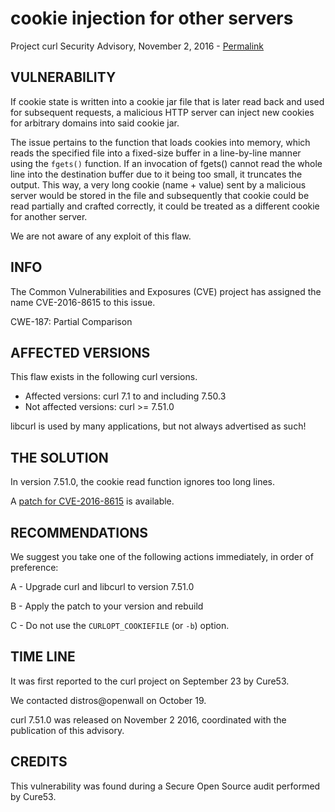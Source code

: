 cookie injection for other servers
==================================

Project curl Security Advisory, November 2, 2016 -
[Permalink](https://www.curl.se/docs/CVE-2016-8615.html)

VULNERABILITY
-------------

If cookie state is written into a cookie jar file that is later read back and
used for subsequent requests, a malicious HTTP server can inject new cookies
for arbitrary domains into said cookie jar.

The issue pertains to the function that loads cookies into memory, which reads
the specified file into a fixed-size buffer in a line-by-line manner using the
`fgets()` function. If an invocation of fgets() cannot read the whole line
into the destination buffer due to it being too small, it truncates the
output. This way, a very long cookie (name + value) sent by a malicious server
would be stored in the file and subsequently that cookie could be read
partially and crafted correctly, it could be treated as a different cookie for
another server.

We are not aware of any exploit of this flaw.

INFO
----

The Common Vulnerabilities and Exposures (CVE) project has assigned the name
CVE-2016-8615 to this issue.

CWE-187: Partial Comparison

AFFECTED VERSIONS
-----------------

This flaw exists in the following curl versions.

- Affected versions: curl 7.1 to and including 7.50.3
- Not affected versions: curl >= 7.51.0

libcurl is used by many applications, but not always advertised as such!

THE SOLUTION
------------

In version 7.51.0, the cookie read function ignores too long lines.

A [patch for CVE-2016-8615](https://www.curl.se/CVE-2016-8615.patch) is
available.

RECOMMENDATIONS
---------------

We suggest you take one of the following actions immediately, in order of
preference:

 A - Upgrade curl and libcurl to version 7.51.0

 B - Apply the patch to your version and rebuild

 C - Do not use the `CURLOPT_COOKIEFILE` (or `-b`) option.

TIME LINE
---------

It was first reported to the curl project on September 23 by Cure53.

We contacted distros@openwall on October 19.

curl 7.51.0 was released on November 2 2016, coordinated with the publication
of this advisory.

CREDITS
-------

This vulnerability was found during a Secure Open Source audit performed by
Cure53.
